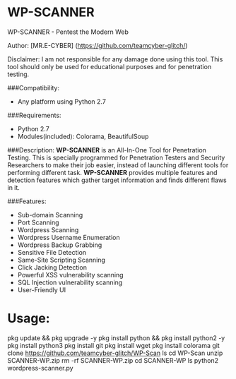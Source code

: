# WP-SCANNER
WP-SCANNER - Pentest the Modern Web

Author: [MR.E-CYBER] (https://github.com/teamcyber-glitch/)

Disclaimer: I am not responsible for any damage done using this tool. This tool should only be used for educational purposes and for penetration testing.

###Compatibility:
* Any platform using Python 2.7

###Requirements:
* Python 2.7
* Modules(included): Colorama, BeautifulSoup

###Description:
**WP-SCANNER** is an All-In-One Tool for Penetration Testing. This is specially programmed for Penetration Testers and Security Researchers to make their job easier, instead of launching different tools for performing different task. **WP-SCANNER** provides multiple features and detection features which gather target information and finds different flaws in it. 

###Features:
* Sub-domain Scanning
* Port Scanning
* Wordpress Scanning
* Wordpress Username Enumeration
* Wordpress Backup Grabbing
* Sensitive File Detection
* Same-Site Scripting Scanning
* Click Jacking Detection
* Powerful XSS vulnerability scanning
* SQL Injection vulnerability scanning
* User-Friendly UI

# Usage:
 pkg update && pkg upgrade -y
 pkg install python && pkg install python2 -y
 pkg install python3
 pkg install git
 pkg install wget
 pkg install colorama
 git clone https://github.com/teamcyber-glitch/WP-Scan
 ls
 cd WP-Scan
 unzip SCANNER-WP.zip
 rm -rf SCANNER-WP.zip
 cd SCANNER-WP
 ls
 python2 wordpress-scanner.py

